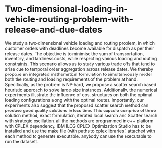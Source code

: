 # Two-dimensional-loading-in-vehicle-routing-problem-with-release-and-due-dates
We study a two-dimensional vehicle loading and routing problem, in which customer orders with deadlines become available for dispatch as per their release dates. The objective is to minimise the sum of transportation, inventory, and tardiness costs, while respecting various loading and routing constraints. This scenario allows us to study various trade offs that tend to arise due to temporal order aggregation across release dates. We thereby propose an integrated mathematical formulation to simultaneously model both the routing and loading requirements of the problem at hand. Specifically, as the problem is NP-hard, we propose a scatter search based heuristic approach to solve large-size instances. Additionally, the numerical experiments illustrate the influence of cost structures on
both the optimal loading configurations along with the optimal routes. Importantly, our experiments also suggest that the proposed scatter search method can produce good quality solutions in less time.
This capsule comprise of three solution method, exact formulation, iterated local search and Scatter search with strategic oscillation. all the methods are programmed in c++ platform with CPLEX dependency. IBM ILOG CPLEX Optimization Studio has to be installed and use the make file (with paths to cplex libraries ) attached with each method to generate executable. anybody can use the executable to run the datasets
